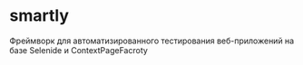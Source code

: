 # smartly
Фреймворк для автоматизированного тестирования веб-приложений на базе Selenide и ContextPageFacroty

